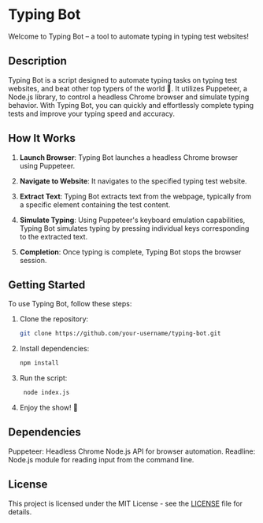 # Typing Bot 

Welcome to Typing Bot – a tool to automate typing in typing test websites!

## Description

Typing Bot is a script designed to automate typing tasks on typing test websites, and beat other top typers of the world 🤗. It utilizes Puppeteer, a Node.js library, to control a headless Chrome browser and simulate typing behavior. With Typing Bot, you can quickly and effortlessly complete typing tests and improve your typing speed and accuracy.

## How It Works

1. **Launch Browser**: Typing Bot launches a headless Chrome browser using Puppeteer.

2. **Navigate to Website**: It navigates to the specified typing test website.

3. **Extract Text**: Typing Bot extracts text from the webpage, typically from a specific element containing the test content.

4. **Simulate Typing**: Using Puppeteer's keyboard emulation capabilities, Typing Bot simulates typing by pressing individual keys corresponding to the extracted text.

5. **Completion**: Once typing is complete, Typing Bot stops the browser session.

## Getting Started

To use Typing Bot, follow these steps:

1. Clone the repository:
   ```bash
   git clone https://github.com/your-username/typing-bot.git

2. Install dependencies:
   ```bash
   npm install

3. Run the script:
   ```bash
    node index.js

4. Enjoy the show! 🚀

## Dependencies

Puppeteer: Headless Chrome Node.js API for browser automation.
Readline: Node.js module for reading input from the command line.

## License

This project is licensed under the MIT License - see the [LICENSE](LICENSE) file for details.

